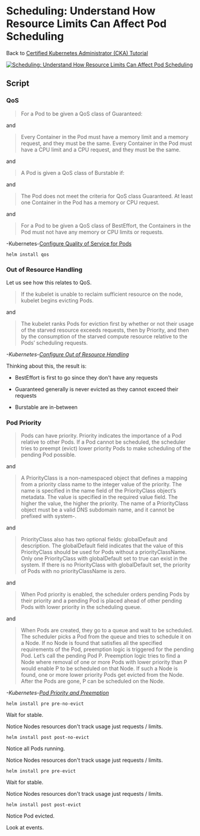 # Scheduling: Understand How Resource Limits Can Affect Pod Scheduling

Back to [Certified Kubernetes Administrator (CKA) Tutorial](https://github.com/larkintuckerllc/k8s-cka-tutorial)

[![Scheduling: Understand How Resource Limits Can Affect Pod Scheduling](http://img.youtube.com/vi/XXXXX/0.jpg)]()

## Script

### QoS

> For a Pod to be given a QoS class of Guaranteed:

and

> Every Container in the Pod must have a memory limit and a memory request, and they must be the same.
Every Container in the Pod must have a CPU limit and a CPU request, and they must be the same.

and

> A Pod is given a QoS class of Burstable if:

and

>The Pod does not meet the criteria for QoS class Guaranteed.
> At least one Container in the Pod has a memory or CPU request.

and

> For a Pod to be given a QoS class of BestEffort, the Containers in the Pod must not have any memory or CPU limits or requests.

-Kubernetes-[Configure Quality of Service for Pods](https://kubernetes.io/docs/tasks/configure-pod-container/quality-service-pod/)

```plaintext
helm install qos
```

### Out of Resource Handling

Let us see how this relates to QoS.

> If the kubelet is unable to reclaim sufficient resource on the node, kubelet begins evicting Pods.

and

> The kubelet ranks Pods for eviction first by whether or not their usage of the starved resource exceeds requests, then by Priority, and then by the consumption of the starved compute resource relative to the Pods’ scheduling requests.

*-Kubernetes-[Configure Out of Resource Handling](https://kubernetes.io/docs/tasks/administer-cluster/out-of-resource/)*

Thinking about this, the result is:

* BestEffort is first to go since they don't have any requests

* Guaranteed generally is never evicted as they cannot exceed their requests

* Burstable are in-between

### Pod Priority

> Pods can have priority. Priority indicates the importance of a Pod relative to other Pods. If a Pod cannot be scheduled, the scheduler tries to preempt (evict) lower priority Pods to make scheduling of the pending Pod possible.

and

> A PriorityClass is a non-namespaced object that defines a mapping from a priority class name to the integer value of the priority. The name is specified in the name field of the PriorityClass object’s metadata. The value is specified in the required value field. The higher the value, the higher the priority. The name of a PriorityClass object must be a valid DNS subdomain name, and it cannot be prefixed with system-.

and

> PriorityClass also has two optional fields: globalDefault and description. The globalDefault field indicates that the value of this PriorityClass should be used for Pods without a priorityClassName. Only one PriorityClass with globalDefault set to true can exist in the system. If there is no PriorityClass with globalDefault set, the priority of Pods with no priorityClassName is zero.

and

> When Pod priority is enabled, the scheduler orders pending Pods by their priority and a pending Pod is placed ahead of other pending Pods with lower priority in the scheduling queue.

and

> When Pods are created, they go to a queue and wait to be scheduled. The scheduler picks a Pod from the queue and tries to schedule it on a Node. If no Node is found that satisfies all the specified requirements of the Pod, preemption logic is triggered for the pending Pod. Let’s call the pending Pod P. Preemption logic tries to find a Node where removal of one or more Pods with lower priority than P would enable P to be scheduled on that Node. If such a Node is found, one or more lower priority Pods get evicted from the Node. After the Pods are gone, P can be scheduled on the Node.

*-Kubernetes-[Pod Priority and Preemption](https://kubernetes.io/docs/concepts/configuration/pod-priority-preemption/)*

```plaintext
helm install pre pre-no-evict
```

Wait for stable.

Notice Nodes resources don't track usage just requests / limits.

```plaintext
helm install post post-no-evict
```

Notice all Pods running.

Notice Nodes resources don't track usage just requests / limits.

```plaintext
helm install pre pre-evict
```

Wait for stable.

Notice Nodes resources don't track usage just requests / limits.

```plaintext
helm install post post-evict
```

Notice Pod evicted.

Look at events.
